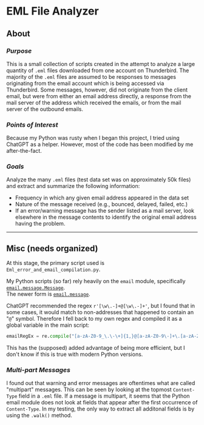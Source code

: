 # EML File Analyzer

## About
### _Purpose_
This is a small collection of scripts created in the attempt to analyze a large quantity of `.eml` files downloaded from one account on Thunderbird.
The majority of the `.eml` files are assumed to be responses to messages originating from the email account which is being accessed via Thunderbird.
Some messages, however, did not originate from the client email, but were from either an email address directly, a response from the mail server of the address which received the emails,
or from the mail server of the outbound emails.

### _Points of Interest_
Because my Python was rusty when I began this project, I tried using ChatGPT as a helper. However, most of the code has been modified by me after-the-fact.

### _Goals_
Analyze the many `.eml` files (test data set was on approximately 50k files) and extract and summarize the following information:
- Frequency in which any given email address appeared in the data set
- Nature of the message received (e.g., bounced, delayed, failed, etc.)
- If an error/warning message has the sender listed as a mail server, look elsewhere in the message contents to identify the original email address having the problem.

---

## Misc (needs organized)
At this stage, the primary script used is `Eml_error_and_email_compilation.py`.

My Python scripts (so far) rely heavily on the `email` module, specifically [`email.message.Message`](https://docs.python.org/3/library/email.compat32-message.html).  
The newer form is [`email.message`](https://docs.python.org/3/library/email.message.html).

ChatGPT recommended the regex `r'[\w\.-]+@[\w\.-]+'`, but I found that in some cases, it would match to
non-addresses that happened to contain an "`@`" symbol. Therefore I fell back to my own regex and compiled
it as a global variable in the main script:

```Python
emailRegEx = re.compile("[a-zA-Z0-9_\.\-\+]{1,}@[a-zA-Z0-9\-]+\.[a-zA-Z0-9]{2,4}")
```
This has the (supposed) added advantage of being more efficient, but I don't know if this is true with modern Python versions.

### _Multi-part Messages_
I found out that warning and error messages are oftentimes what are called "multipart" messages. This can be seen by looking at
the topmost `Content-Type` field in a `.eml` file. If a message is multipart, it seems that the Python email module does not look
at fields that appear after the first occurrence of `Content-Type`. In my testing, the only way to extract all additonal fields is by using
the `.walk()` method.
